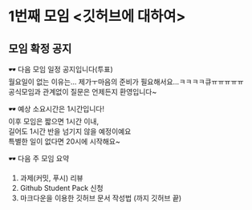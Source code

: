 # 1번째 모임 <깃허브에 대하여>
## 모임 확정 공지
🕶 다음 모임 일정 공지입니다(투표)  
월요일이 없는 이유는... 제가ㅜ마음의 준비가 필요해서요...ㅋㅋㅋㅋ큐ㅠㅠㅠㅠㅠ  
공식모임과 관계없이 질문은 언제든지 환영입니다~

🕶 예상 소요시간은 1시간입니다!  
이후 모임은 짧으면 1시간 이내,  
길어도 1시간 반을 넘기지 않을 예정이예요  
특별한 일이 없다면 20시에 시작해요~  

🕶 다음 주 모임 요약
1. 과제(커밋, 푸시) 리뷰  
2. Github Student Pack 신청  
3. 마크다운을 이용한 깃허브 문서 작성법
(까지 깃허브 끝)

